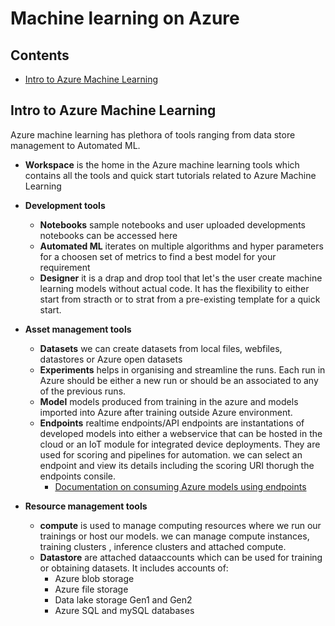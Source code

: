# Machine learning on Azure

## Contents

* [Intro to Azure Machine Learning](#intro-to-azure-machine-learning)


## Intro to Azure Machine Learning

Azure machine learning has plethora of tools ranging from data store management to Automated ML.

* **Workspace** is the home in the Azure machine learning tools which contains all the tools and quick start tutorials related to Azure Machine Learning

* **Development tools**

  * **Notebooks** sample notebooks and user uploaded developments notebooks can be accessed here
  * **Automated ML** iterates on multiple algorithms and hyper parameters for a choosen set of metrics to find a best model for your requirement
  * **Designer** it is a drap and drop tool that let's the user create machine learning models without actual code. It has the flexibility to either start from stracth or to strat from a pre-existing template for a quick start.
* **Asset management tools**
  * **Datasets** we can create datasets from local files, webfiles, datastores or Azure open datasets
  * **Experiments** helps in organising and streamline the runs. Each run in Azure should be either a new run or should be an associated to any of the previous runs.
  * **Model** models produced from training in the azure and models imported into Azure after training outside Azure environment.
  * **Endpoints** realtime endpoints/API endpoints are instantations of developed models into either a webservice that can be hosted in the cloud or an IoT module for integrated device deployments. They are used for scoring and pipelines for automation. we can select an endpoint and view its details including the scoring URI thorugh the endpoints consile.
    * [Documentation on consuming Azure models using endpoints](https://docs.microsoft.com/en-us/azure/machine-learning/how-to-consume-web-service)
* **Resource management tools**
  * **compute** is used to manage computing resources where we run our trainings or host our models. we can manage compute instances, training clusters , inference clusters  and attached compute.
  * **Datastore** are attached dataaccounts which can be used for training or obtaining datasets. It includes accounts of:
    * Azure blob storage
    * Azure file storage
    * Data lake storage Gen1 and Gen2
    * Azure SQL and mySQL databases
  
